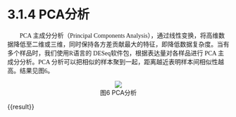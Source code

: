 # 3.1.4 PCA分析

<font face="微软雅黑" >&emsp;&emsp;PCA 主成分分析（Principal Components Analysis），通过线性变换，将高维数据降低至二维或三维，同时保持各方差贡献最大的特征，即降低数据复杂度。当有多个样品时，我们使用R语言的 DESeq软件包，根据表达量对各样品进行 PCA 主成分分析。PCA 分析可以把相似的样本聚到一起，距离越近表明样本间相似性越高。结果见图6。</font><br />


<center><img src='../asset/pca_count.png'></center>
<center>图6 PCA分析</center>

{{result}}